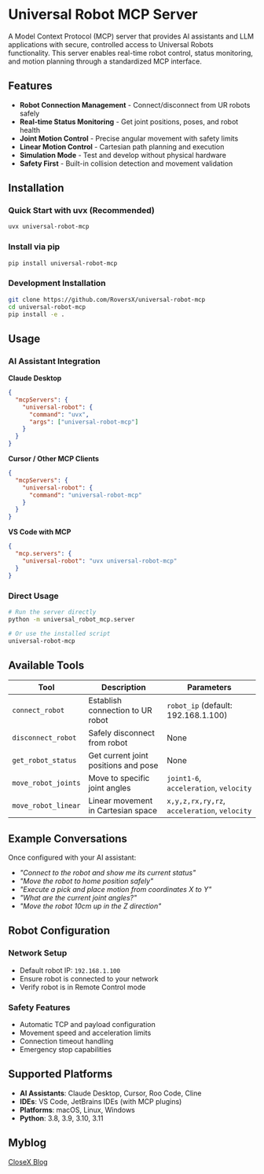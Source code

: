 # Universal Robot MCP Server

A Model Context Protocol (MCP) server that provides AI assistants and LLM applications with secure, controlled access to Universal Robots functionality. This server enables real-time robot control, status monitoring, and motion planning through a standardized MCP interface.

## Features

- **Robot Connection Management** - Connect/disconnect from UR robots safely
- **Real-time Status Monitoring** - Get joint positions, poses, and robot health
- **Joint Motion Control** - Precise angular movement with safety limits
- **Linear Motion Control** - Cartesian path planning and execution
- **Simulation Mode** - Test and develop without physical hardware
- **Safety First** - Built-in collision detection and movement validation

## Installation

### Quick Start with uvx (Recommended)
```bash
uvx universal-robot-mcp
```

### Install via pip
```bash
pip install universal-robot-mcp
```

### Development Installation
```bash
git clone https://github.com/RoversX/universal-robot-mcp
cd universal-robot-mcp
pip install -e .
```

## Usage

### AI Assistant Integration

**Claude Desktop**
```json
{
  "mcpServers": {
    "universal-robot": {
      "command": "uvx",
      "args": ["universal-robot-mcp"]
    }
  }
}
```

**Cursor / Other MCP Clients**
```json
{
  "mcpServers": {
    "universal-robot": {
      "command": "universal-robot-mcp"
    }
  }
}
```

**VS Code with MCP**
```json
{
  "mcp.servers": {
    "universal-robot": "uvx universal-robot-mcp"
  }
}
```

### Direct Usage
```bash
# Run the server directly
python -m universal_robot_mcp.server

# Or use the installed script
universal-robot-mcp
```

## Available Tools

| Tool | Description | Parameters |
|------|-------------|------------|
| `connect_robot` | Establish connection to UR robot | `robot_ip` (default: 192.168.1.100) |
| `disconnect_robot` | Safely disconnect from robot | None |
| `get_robot_status` | Get current joint positions and pose | None |
| `move_robot_joints` | Move to specific joint angles | `joint1-6`, `acceleration`, `velocity` |
| `move_robot_linear` | Linear movement in Cartesian space | `x,y,z,rx,ry,rz`, `acceleration`, `velocity` |

## Example Conversations

Once configured with your AI assistant:

- *"Connect to the robot and show me its current status"*
- *"Move the robot to home position safely"*  
- *"Execute a pick and place motion from coordinates X to Y"*
- *"What are the current joint angles?"*
- *"Move the robot 10cm up in the Z direction"*

## Robot Configuration

### Network Setup
- Default robot IP: `192.168.1.100`
- Ensure robot is connected to your network
- Verify robot is in Remote Control mode

### Safety Features
- Automatic TCP and payload configuration
- Movement speed and acceleration limits
- Connection timeout handling
- Emergency stop capabilities

## Supported Platforms

- **AI Assistants**: Claude Desktop, Cursor, Roo Code, Cline
- **IDEs**: VS Code, JetBrains IDEs (with MCP plugins)
- **Platforms**: macOS, Linux, Windows
- **Python**: 3.8, 3.9, 3.10, 3.11

## Myblog

[CloseX Blog](https://blog.closex.org)
